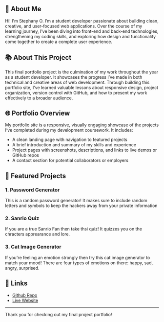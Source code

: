
## 👋 About Me

Hi! I'm Stephany O. I’m a student developer passionate about building clean, creative, and user-focused web applications. Over the course of my learning journey, I’ve been diving into front-end and back-end technologies, strengthening my coding skills, and exploring how design and functionality come together to create a complete user experience.

## 📚 About This Project

This final portfolio project is the culmination of my work throughout the year as a student developer. It showcases the progress I’ve made in both technical and creative areas of web development. Through building this portfolio site, I’ve learned valuable lessons about responsive design, project organization, version control with GitHub, and how to present my work effectively to a broader audience.

## 🌐 Portfolio Overview

My portfolio site is a responsive, visually engaging showcase of the projects I’ve completed during my development coursework. It includes:

- A clean landing page with navigation to featured projects
- A brief introduction and summary of my skills and experience
- Project pages with screenshots, descriptions, and links to live demos or GitHub repos
- A contact section for potential collaborators or employers

## 🚀 Featured Projects

### 1. **Password Generator**
This is a random password generator! It makes sure to include random letters and symbols to keep the hackers away from your private information

### 2. **Sanrio  Quiz**
If you are a true Sanrio Fan then take thsi quiz! It quizzes you on the chracters apprearance and lore.

### 3. **Cat Image Generator**
If you're feeling an emotion strongly then try this cat image generator to match your mood! There are four types of emotions on there: happy, sad, angry, surprised.


## 📁 Links

- [Github Repo](https://github.com/stephqueso29/St3phqueso29.github.io)
- [Live Website](https://stephqueso29.github.io/St3phqueso29.github.io/) 

---

Thank you for checking out my final project portfolio!






